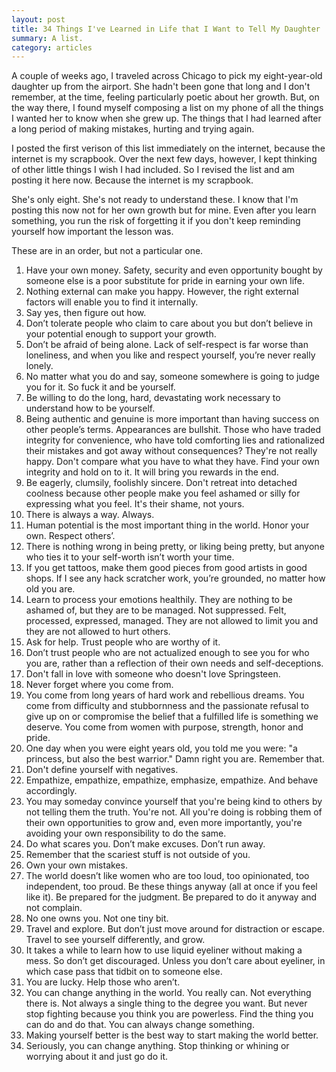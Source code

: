```yaml
---
layout: post
title: 34 Things I've Learned in Life that I Want to Tell My Daughter
summary: A list.
category: articles
---
```


A couple of weeks ago, I traveled across Chicago to pick my eight-year-old daughter up from the airport. She hadn't been gone that long and I don't remember, at the time, feeling particularly poetic about her growth. But, on the way there, I found myself composing a list on my phone of all the things I wanted her to know when she grew up. The things that I had learned after a long period of making mistakes, hurting and trying again.

I posted the first verison of this list immediately on the internet, because the internet is my scrapbook. Over the next few days, however, I kept thinking of other little things I wish I had included. So I revised the list and am posting it here now. Because the internet is my scrapbook.

She's only eight. She's not ready to understand these. I know that I'm posting this now not for her own growth but for mine. Even after you learn something, you run the risk of forgetting it if you don't keep reminding yourself how important the lesson was.

These are in an order, but not a particular one.

1. Have your own money. Safety, security and even opportunity bought by someone else is a poor substitute for pride in earning your own life.
2. Nothing external can make you happy. However, the right external factors will enable you to find it internally.
3. Say yes, then figure out how.
4. Don’t tolerate people who claim to care about you but don’t believe in your potential enough to support your growth.
5. Don’t be afraid of being alone. Lack of self-respect is far worse than loneliness, and when you like and respect yourself, you’re never really lonely.
6. No matter what you do and say, someone somewhere is going to judge you for it. So fuck it and be yourself.
7. Be willing to do the long, hard, devastating work necessary to understand how to be yourself.
8. Being authentic and genuine is more important than having success on other people’s terms. Appearances are bullshit. Those who have traded integrity for convenience, who have told comforting lies and rationalized their mistakes and got away without consequences? They're not really happy. Don't compare what you have to what they have. Find your own integrity and hold on to it. It will bring you rewards in the end.
9. Be eagerly, clumsily, foolishly sincere. Don't retreat into detached coolness because other people make you feel ashamed or silly for expressing what you feel. It's their shame, not yours.
10. There is always a way. Always.
11. Human potential is the most important thing in the world. Honor your own. Respect others’.
12. There is nothing wrong in being pretty, or liking being pretty, but anyone who ties it to your self-worth isn’t worth your time.
13. If you get tattoos, make them good pieces from good artists in good shops. If I see any hack scratcher work, you’re grounded, no matter how old you are.
14. Learn to process your emotions healthily. They are nothing to be ashamed of, but they are to be managed. Not suppressed. Felt, processed, expressed, managed. They are not allowed to limit you and they are not allowed to hurt others.
15. Ask for help. Trust people who are worthy of it.
16. Don’t trust people who are not actualized enough to see you for who you are, rather than a reflection of their own needs and self-deceptions.
17. Don't fall in love with someone who doesn't love Springsteen.
18. Never forget where you come from.
19. You come from long years of hard work and rebellious dreams. You come from difficulty and stubbornness and the passionate refusal to give up on or compromise the belief that a fulfilled life is something we deserve. You come from women with purpose, strength, honor and pride.
20. One day when you were eight years old, you told me you were: "a princess, but also the best warrior." Damn right you are. Remember that.
21. Don't define yourself with negatives.
22. Empathize, empathize, empathize, emphasize, empathize. And behave accordingly.
23. You may someday convince yourself that you're being kind to others by not telling them the truth. You're not. All you're doing is robbing them of their own opportunities to grow and, even more importantly, you're avoiding your own responsibility to do the same.
24. Do what scares you. Don’t make excuses. Don’t run away.
25. Remember that the scariest stuff is not outside of you.
26. Own your own mistakes.
27. The world doesn’t like women who are too loud, too opinionated, too independent, too proud. Be these things anyway (all at once if you feel like it). Be prepared for the judgment. Be prepared to do it anyway and not complain.
28. No one owns you. Not one tiny bit.
29. Travel and explore. But don’t just move around for distraction or escape. Travel to see yourself differently, and grow.
30. It takes a while to learn how to use liquid eyeliner without making a mess. So don’t get discouraged. Unless you don’t care about eyeliner, in which case pass that tidbit on to someone else.
31. You are lucky. Help those who aren’t.
32. You can change anything in the world. You really can. Not everything there is. Not always a single thing to the degree you want. But never stop fighting because you think you are powerless. Find the thing you can do and do that. You can always change something.
33. Making yourself better is the best way to start making the world better.
34. Seriously, you can change anything. Stop thinking or whining or worrying about it and just go do it.
